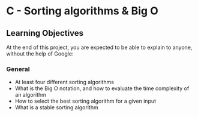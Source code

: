 # C - Sorting algorithms & Big O

## Learning Objectives
At the end of this project, you are expected to be able to explain to anyone, without the help of Google:

### General
- At least four different sorting algorithms
- What is the Big O notation, and how to evaluate the time complexity of an algorithm
- How to select the best sorting algorithm for a given input
- What is a stable sorting algorithm
